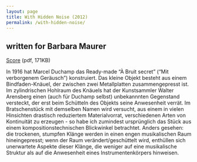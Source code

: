 ```yaml
---
layout: page
title: With Hidden Noise (2012)
permalink: /with-hidden-noise/
---
```


written for Barbara Maurer
----

[Score](https://www.dropbox.com/s/vrusodpudwpp2ve/with-hidden-noise.pdf?dl=0) (pdf, 171KB)

In 1916 hat Marcel Duchamp das Ready-made “À Bruit secret” (“Mit verborgenem Geräusch”) konstruiert. Das kleine Objekt besteht aus einem Bindfaden-Knäuel, der zwischen zwei Metallplatten zusammengepresst ist. Im zylindrischen Hohlraum des Knäuels hat der Kunstsammler Walter Arensberg einen (auch für Duchamp selbst) unbekannnten Gegenstand versteckt, der erst beim Schütteln des Objekts seine Anwesenheit verrät. Im Bratschenstück mit demselben Namen wird versucht, aus einem in vielen Hinsichten drastisch reduziertem Materialvorrat, verschiedenen Arten von Kontinuität zu erzeugen - so habe ich zumindest ursprünglich das Stück aus einem kompositionstechnischen Blickwinkel betrachtet. Anders gesehen: die trockenen, stumpfen Klänge werden in einen engen musikalischen Raum hineingepresst; wenn der Raum verändert/geschüttelt wird, enthüllen sich unerwartete Aspekte dieser Klänge, die weniger auf eine musikalische Struktur als auf die Anwesenheit eines Instrumentenkörpers hinweisen.
